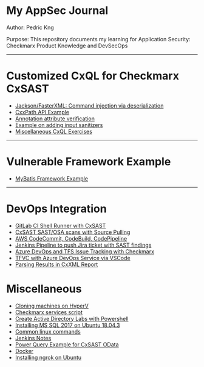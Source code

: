 # My AppSec Journal

Author:   Pedric Kng

Purpose:  This repository documents my learning for Application Security: Checkmarx Product Knowledge and DevSecOps

***

# Customized CxQL for Checkmarx CxSAST  
* [Jackson/FasterXML: Command injection via deserialization](jackson/README.md)
* [CxxPath API Example](cxxpath/README.md)
* [Annotation attribute verification](annotation/README.md)
* [Example on adding input sanitizers](sanitizer/README.md)
* [Miscellaneous CxQL Exercises](cxql/README.md)

***
# Vulnerable Framework Example
* [MyBatis Framework Example](mybatis-test)
<!--* [Spring MVC Framework](spring-mvc)-->

***
# DevOps Integration
* [GitLab CI Shell Runner with CxSAST](gitlabCIShell/README.md)
* [CxSAST SAST/OSA scans with Source Pulling](SourcePull/README.md)
* [AWS CodeCommit, CodeBuild, CodePipeline](aws/README.md)
* [Jenkins Pipeline to push Jira ticket with SAST findings](https://github.com/cx-demo/cx_groovy)
* [Azure DevOps and TFS Issue Tracking with Checkmarx](tfs/README.md)
* [TFVC with Azure DevOps Service via VSCode](tfvc/README.md)
* [Parsing Results in CxXML Report](cxxml/README.md)

# Miscellaneous
* [Cloning machines on HyperV](hyperv/README.md)
* [Checkmarx services script](powershell/services/README.md)
* [Create Active Directory Labs with Powershell](powershell/lab)
* [Installing MS SQL 2017 on Ubuntu 18.04.3](linux/README-MSSQL.md)
* [Common linux commands](linux/README.md)
* [Jenkins Notes](jenkins/README.md)
* [Power Query Example for CxSAST OData](powerQuery/README.md)
* [Docker](docker/README.md)
* [Installing ngrok on Ubuntu](ngrok/README.md)
<!--* [CxIAST CI](cxiast-ci/README.md) -->
